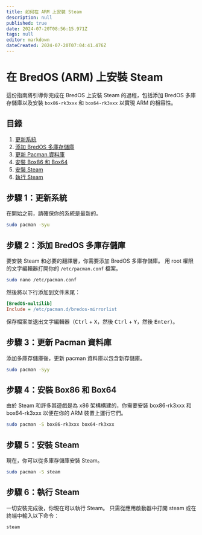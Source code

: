 ```yaml
---
title: 如何在 ARM 上安裝 Steam
description: null
published: true
date: 2024-07-20T08:56:15.971Z
tags: null
editor: markdown
dateCreated: 2024-07-20T07:04:41.476Z
---
```


# 在 BredOS (ARM) 上安裝 Steam

這份指南將引導你完成在 BredOS 上安裝 Steam 的過程，包括添加 BredOS 多庫存儲庫以及安裝 `box86-rk3xxx` 和 `box64-rk3xxx` 以實現 ARM 的相容性。

## 目錄

1. [更新系統](#步驟-1更新系統)
2. [添加 BredOS 多庫存儲庫](#步驟-2添加-bredos-多庫存儲庫)
3. [更新 Pacman 資料庫](#步驟-3更新-pacman-資料庫)
4. [安裝 Box86 和 Box64](#步驟-4安裝-box86-和-box64)
5. [安裝 Steam](#步驟-5安裝-steam)
6. [執行 Steam](#步驟-6執行-steam)

## 步驟 1：更新系統

在開始之前，請確保你的系統是最新的。

```bash
sudo pacman -Syu
```

## 步驟 2：添加 BredOS 多庫存儲庫

要安裝 Steam 和必要的翻譯層，你需要添加 BredOS 多庫存儲庫。 用 root 權限的文字編輯器打開你的 `/etc/pacman.conf` 檔案。

```sh
sudo nano /etc/pacman.conf
```

然後將以下行添加到文件末尾：

```ini
[BredOS-multilib]
Include = /etc/pacman.d/bredos-mirrorlist
```

保存檔案並退出文字編輯器（<kbd>Ctrl</kbd> + <kbd>X</kbd>，然後 <kbd>Ctrl</kbd> + <kbd>Y</kbd>，然後 <kbd>Enter</kbd>）。

## 步驟 3：更新 Pacman 資料庫

添加多庫存儲庫後，更新 pacman 資料庫以包含新存儲庫。

```bash
sudo pacman -Syy
```

## 步驟 4：安裝 Box86 和 Box64

由於 Steam 和許多其遊戲是為 x86 架構構建的，你需要安裝 box86-rk3xxx 和 box64-rk3xxx 以便在你的 ARM 裝置上運行它們。

```bash
sudo pacman -S box86-rk3xxx box64-rk3xxx
```

## 步驟 5：安裝 Steam

現在，你可以從多庫存儲庫安裝 Steam。

```bash
sudo pacman -S steam
```

## 步驟 6：執行 Steam

一切安裝完成後，你現在可以執行 Steam。 只需從應用啟動器中打開 steam 或在終端中輸入以下命令：

```bash
steam
```
